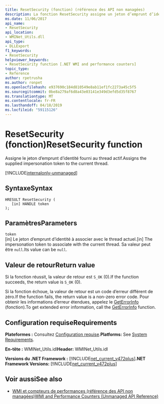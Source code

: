 ```yaml
---
title: ResetSecurity (fonction) (référence des API non managées)
description: La fonction ResetSecurity assigne un jeton d’emprunt d’identité pour le thread actuel.
ms.date: 11/06/2017
api_name:
- ResetSecurity
api_location:
- WMINet_Utils.dll
api_type:
- DLLExport
f1_keywords:
- ResetSecurity
helpviewer_keywords:
- ResetSecurity function [.NET WMI and performance counters]
topic_type:
- Reference
author: rpetrusha
ms.author: ronpet
ms.openlocfilehash: e937690c184d810549e8ab11ef1fc2273a45c5f5
ms.sourcegitcommit: 0be8a279af6d8a43e03141e349d3efd5d35f8767
ms.translationtype: MT
ms.contentlocale: fr-FR
ms.lasthandoff: 04/18/2019
ms.locfileid: "59115126"
---
```

# <a name="resetsecurity-function"></a><span data-ttu-id="4e630-103">ResetSecurity (fonction)</span><span class="sxs-lookup"><span data-stu-id="4e630-103">ResetSecurity function</span></span>
<span data-ttu-id="4e630-104">Assigne le jeton d’emprunt d’identité fourni au thread actif.</span><span class="sxs-lookup"><span data-stu-id="4e630-104">Assigns the supplied impersonation token to the current thread.</span></span>   
  
[!INCLUDE[internalonly-unmanaged](../../../../includes/internalonly-unmanaged.md)]
  
## <a name="syntax"></a><span data-ttu-id="4e630-105">Syntaxe</span><span class="sxs-lookup"><span data-stu-id="4e630-105">Syntax</span></span>  
  
```  
HRESULT ResetSecurity (
   [in] HANDLE token
); 
```  

## <a name="parameters"></a><span data-ttu-id="4e630-106">Paramètres</span><span class="sxs-lookup"><span data-stu-id="4e630-106">Parameters</span></span>

`token`  
<span data-ttu-id="4e630-107">[in] Le jeton d’emprunt d’identité à associer avec le thread actuel.</span><span class="sxs-lookup"><span data-stu-id="4e630-107">[in] The impersonation token to associate with the current thread.</span></span> <span data-ttu-id="4e630-108">Sa valeur peut être `null`.</span><span class="sxs-lookup"><span data-stu-id="4e630-108">Its value can be `null`.</span></span> 

## <a name="return-value"></a><span data-ttu-id="4e630-109">Valeur de retour</span><span class="sxs-lookup"><span data-stu-id="4e630-109">Return value</span></span>

<span data-ttu-id="4e630-110">Si la fonction réussit, la valeur de retour est `S_OK` (0).</span><span class="sxs-lookup"><span data-stu-id="4e630-110">If the function succeeds, the return value is `S_OK` (0).</span></span>

<span data-ttu-id="4e630-111">Si la fonction échoue, la valeur de retour est un code d’erreur différent de zéro.</span><span class="sxs-lookup"><span data-stu-id="4e630-111">If the function fails, the return value is a non-zero error code.</span></span> <span data-ttu-id="4e630-112">Pour obtenir les informations d’erreur étendues, appelez le [GetErrorInfo](geterrorinfo.md) (fonction).</span><span class="sxs-lookup"><span data-stu-id="4e630-112">To get extended error information, call the [GetErrorInfo](geterrorinfo.md) function.</span></span>
  
## <a name="requirements"></a><span data-ttu-id="4e630-113">Configuration requise</span><span class="sxs-lookup"><span data-stu-id="4e630-113">Requirements</span></span>  
 <span data-ttu-id="4e630-114">**Plateformes :** Consultez [Configuration requise](../../../../docs/framework/get-started/system-requirements.md).</span><span class="sxs-lookup"><span data-stu-id="4e630-114">**Platforms:** See [System Requirements](../../../../docs/framework/get-started/system-requirements.md).</span></span>  
  
 <span data-ttu-id="4e630-115">**En-tête :** WMINet_Utils.idl</span><span class="sxs-lookup"><span data-stu-id="4e630-115">**Header:** WMINet_Utils.idl</span></span>  
  
 <span data-ttu-id="4e630-116">**Versions du .NET Framework :** [!INCLUDE[net_current_v472plus](../../../../includes/net-current-v472plus.md)]</span><span class="sxs-lookup"><span data-stu-id="4e630-116">**.NET Framework Versions:** [!INCLUDE[net_current_v472plus](../../../../includes/net-current-v472plus.md)]</span></span>  
  
## <a name="see-also"></a><span data-ttu-id="4e630-117">Voir aussi</span><span class="sxs-lookup"><span data-stu-id="4e630-117">See also</span></span>

- [<span data-ttu-id="4e630-118">WMI et compteurs de performances (référence des API non managées)</span><span class="sxs-lookup"><span data-stu-id="4e630-118">WMI and Performance Counters (Unmanaged API Reference)</span></span>](index.md)
